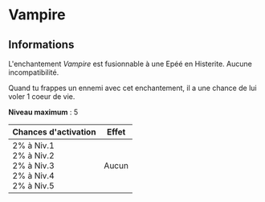 # Vampire 

## Informations
L'enchantement *Vampire* est fusionnable à une Epéé en Histerite. Aucune incompatibilité.


Quand tu frappes un ennemi avec cet enchantement, il a une chance de lui voler 1 coeur de vie.


**Niveau maximum** : 5


| Chances d'activation | Effet |
| -------------------- | ----- |
| 2% à Niv.1 <br> 2% à Niv.2 <br> 2% à Niv.3 <br> 2% à Niv.4 <br> 2% à Niv.5 | Aucun |